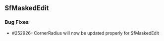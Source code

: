 ## SfMaskedEdit

### Bug Fixes

* \#252926- CornerRadius will now be updated properly for SfMaskedEdit